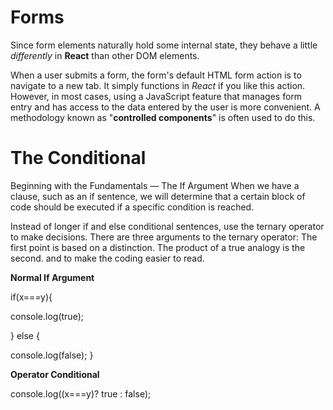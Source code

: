 # Forms

Since form elements naturally hold some internal state, they behave a little *differently* in **React** than other DOM elements.

When a user submits a form, the form's default HTML form action is to navigate to a new tab. It simply functions in *React* if you like this action. However, in most cases, using a JavaScript feature that manages form entry and has access to the data entered by the user is more convenient. A methodology known as "**controlled components**" is often used to do this.

# The Conditional

Beginning with the Fundamentals — The If Argument When we have a clause, such as an if sentence, we will determine that a certain block of code should be executed if a specific condition is reached.

Instead of longer if and else conditional sentences, use the ternary operator to make decisions. There are three arguments to the ternary operator: The first point is based on a distinction. The product of a true analogy is the second. and to make the coding easier to read.

**Normal If Argument**

if(x===y){

  console.log(true);

} else {
    
  console.log(false);
}

**Operator Conditional**

 console.log((x===y)? true : false);

